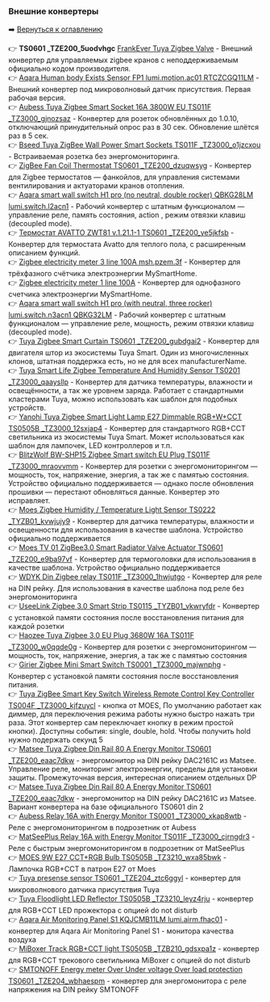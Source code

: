### Внешние конвертеры

:arrow_right: [Вернуться к оглавлению](https://github.com/kvazis/training/tree/master/lessons/articles/articles)

:point_right: **TS0601 _TZE200_5uodvhgc** [FrankEver Tuya Zigbee Valve](https://raw.githubusercontent.com/kvazis/training/master/z2m_converters/converters/_TZE200_5uodvhgc.js) - Внешний конвертер для управляемых zigbee кранов с неподдерживаемым официально кодом производителя.    
:point_right: [Aqara Human body Exists Sensor FP1 lumi.motion.ac01 RTCZCGQ11LM](https://raw.githubusercontent.com/kvazis/training/master/z2m_converters/converters/RTCZCGQ11LM.js) - Внешний конвертер под микроволновый датчик присутствия. Первая рабочая версия.    
:point_right: [Aubess Tuya Zigbee Smart Socket 16A 3800W EU TS011F _TZ3000_gjnozsaz](https://raw.githubusercontent.com/kvazis/training/master/z2m_converters/converters/_TZ3000_gjnozsaz.js) - Конвертер для розеток обновлённых до 1.0.10, отключающий принудительный опрос раз в 30 сек. Обновление шлётся раз в 5 сек.    
:point_right: [Bseed Tuya ZigBee Wall Power Smart Sockets TS011F _TZ3000_o1jzcxou](https://raw.githubusercontent.com/kvazis/training/master/z2m_converters/converters/_TZ3000_o1jzcxou.js) - Встраиваемая розетка без энергомониторинга.    
:point_right: [ZigBee Fan Coil Thermostat TS0601 _TZE200_dzuqwsyg](https://raw.githubusercontent.com/kvazis/training/master/z2m_converters/converters/_TZE200_dzuqwsyg.js) - Конвертер для Zigbee термостатов — фанкойлов, для управления системами вентилирования и актуаторами кранов отопления.    
:point_right: [Aqara smart wall switch H1 pro (no neutral, double rocker) QBKG28LM lumi.switch.l2acn1](https://raw.githubusercontent.com/kvazis/training/master/z2m_converters/converters/QBKG28LM.js) - Рабочий конвертер с штатным функционалом — управление реле, память состояния, action , режим отвязки клавиш (decoupled mode).    
:point_right: [Термостат AVATTO ZWT81 v.1.21.1-1 TS0601 _TZE200_ye5jkfsb](https://raw.githubusercontent.com/kvazis/training/master/z2m_converters/converters/_TZE200_ye5jkfsb.js) - Конвертер для термостата Avatto для теплого пола, с расширенным описанием функций.    
:point_right: [Zigbee electricity meter 3 line 100А msh.pzem.3f](https://raw.githubusercontent.com/kvazis/training/master/z2m_converters/converters/msh.pzem.3f.js) - Конвертер для трёхфазного счётчика электроэнергии MySmartHome.    
:point_right: [Zigbee electricity meter 1 line 100А](https://raw.githubusercontent.com/kvazis/training/master/z2m_converters/converters/msh.pzem.js) - Конвертер для однофазного счетчика электроэнергии MySmartHome.    
:point_right: [Aqara smart wall switch H1 pro (with neutral, three rocker) lumi.switch.n3acn1 QBKG32LM](https://raw.githubusercontent.com/kvazis/training/master/z2m_converters/converters/QBKG32LM.js) - Рабочий конвертер с штатным функционалом — управление реле, мощность, режим отвязки клавиш (decoupled mode).    
:point_right: [Tuya Zigbee Smart Curtain TS0601 _TZE200_gubdgai2](https://raw.githubusercontent.com/kvazis/training/master/z2m_converters/converters/_TZE200_gubdgai2.js) - Конвертер для двигателя штор из экосистемы Tuya Smart. Один из многочисленных клонов, штатная поддержка есть, но не для всех manufacturerName.    
:point_right: [Tuya Smart Life Zigbee Temperature And Humidity Sensor TS0201 _TZ3000_qaaysllp](https://raw.githubusercontent.com/kvazis/training/master/z2m_converters/converters/_TZ3000_qaaysllp.js) - Конвертер для датчика температуры, влажности и освещённости, а так же уровнем заряда. Работает с стандартными кластерами Tuya, можно использовать как шаблон для подобных устройств.    
:point_right: [Yanohi Tuya Zigbee Smart Light Lamp E27 Dimmable RGB+W+CCT TS0505B _TZ3000_12sxjap4](https://raw.githubusercontent.com/kvazis/training/master/z2m_converters/converters/_TZ3000_12sxjap4.js) - Конвертер для стандартного RGB+CCT светильника из экосистемы Tuya Smart. Может использоваться как шаблон для лампочек, LED контроллеров и т.п.    
:point_right: [BlitzWolf BW-SHP15 Zigbee Smart switch EU Plug TS011F _TZ3000_mraovvmm](https://raw.githubusercontent.com/kvazis/training/master/z2m_converters/converters/_TZ3000_mraovvmm.js) - Конвертер для розетки с энергомониторингом — мощность, ток, напряжение, энергия, а так же с памятью состояния. Устройство официально поддерживается — однако после обновления прошивки — перестают обновляться данные. Конвертер это исправляет.    
:point_right: [Moes Zigbee Humidity / Temperature Light Sensor TS0222 _TYZB01_kvwjujy9](https://raw.githubusercontent.com/kvazis/training/master/z2m_converters/converters/_TYZB01_kvwjujy9.js) - Конвертер для датчика температуры, влажности и освещенности для использования в качестве шаблона. Устройство официально поддерживается    
:point_right: [Moes TV 01 ZigBee3.0 Smart Radiator Valve Actuator TS0601 _TZE200_e9ba97vf](https://raw.githubusercontent.com/kvazis/training/master/z2m_converters/converters/_TZE200_e9ba97vf.js) - Конвертер для термоголовки для использования в качестве шаблона. Устройство официально поддерживается    
:point_right: [WDYK Din Zigbee relay TS011F _TZ3000_1hwjutgo](https://raw.githubusercontent.com/kvazis/training/master/z2m_converters/converters/_TZ3000_1hwjutgo.js) - Конвертер для реле на DIN рейку. Для использования в качестве шаблона под реле без энергомониторинга    
:point_right: [UseeLink Zigbee 3.0 Smart Strip TS0115 _TYZB01_vkwryfdr](https://raw.githubusercontent.com/kvazis/training/master/z2m_converters/converters/_TYZB01_vkwryfdr.js) - Конвертер с установкой памяти состояния после восстановления питания для каждой розетки    
:point_right: [Haozee Tuya Zigbee 3.0 EU Plug 3680W 16A TS011F _TZ3000_w0qqde0g](https://raw.githubusercontent.com/kvazis/training/master/z2m_converters/converters/_TZ3000_w0qqde0g.js) - Конвертер для розетки с энергомониторингом — мощность, ток, напряжение, энергия, а так же с памятью состояния    
:point_right: [Girier Zigbee Mini Smart Switch TS0001 _TZ3000_majwnphg](https://raw.githubusercontent.com/kvazis/training/master/z2m_converters/converters/_TZ3000_majwnphg.js) - Конвертер с установкой памяти состояния после восстановления питания.    
:point_right: [Tuya ZigBee Smart Key Switch Wireless Remote Control Key Controller TS004F _TZ3000_kjfzuycl](https://raw.githubusercontent.com/kvazis/training/master/z2m_converters/converters/ERS-10TZBVB-AA.js) - кнопка от MOES, По умолчанию работает как диммер, для переключения режима работы нужно быстро нажать три раза. Этот конвертер сам переключает кнопку в режим простой кнопки). Доступны события: single, double, hold. Чтобы получить hold нужно подержать секунд 5    
:point_right: [Matsee Tuya Zigbee Din Rail 80 A Energy Monitor TS0601 _TZE200_eaac7dkw](https://raw.githubusercontent.com/kvazis/training/master/z2m_converters/converters/TZE200_eaac7dkw.js) - энергомонитор на DIN рейку DAC2161C из Matsee. Управление реле, мониторинг электроэнергии, пределы для установки защиты. Промежуточная версия, интересная описанием отдельных DP    
:point_right: [Matsee Tuya Zigbee Din Rail 80 A Energy Monitor TS0601 _TZE200_eaac7dkw](https://raw.githubusercontent.com/kvazis/training/master/z2m_converters/converters/_TZE200_eaac7dkw.js) - энергомонитор на DIN рейку DAC2161C из Matsee. Вариант конвертера на базе официального TS0601 din 2    
:point_right: [Aubess Relay 16A with Energy Monitor TS0001 _TZ3000_xkap8wtb](https://raw.githubusercontent.com/kvazis/training/master/z2m_converters/converters/_TZ3000_xkap8wtb.js) - Реле с энергомониторингом в подрозетник от Aubess    
:point_right: [MatSeePlus Relay 16A with Energy Monitor TS011F _TZ3000_cjrngdr3](https://raw.githubusercontent.com/kvazis/training/master/z2m_converters/converters/_TZ3000_cjrngdr3.js) - Реле с быстрым энергомониторингом в подрозетник от MatSeePlus    
:point_right: [MOES 9W E27 CCT+RGB Bulb TS0505B _TZ3210_wxa85bwk](https://raw.githubusercontent.com/kvazis/training/master/z2m_converters/converters/TZ3210_wxa85bwk.js) - Лампочка RGB+CCT в патрон E27 от Moes    
:point_right: [Tuya presense sensor TS0601 _TZE204_ztc6ggyl](https://raw.githubusercontent.com/kvazis/training/master/z2m_converters/converters/_TZE204_ztc6ggyl.js) - конвертер для микроволнового датчика присутствия Tuya    
:point_right: [Tuya Floodlight LED Reflector TS0505B _TZ3210_leyz4rju](https://raw.githubusercontent.com/kvazis/training/master/z2m_converters/converters/_TZ3210_leyz4rju.js) - конвертер для RGB+CCT LED прожектора с опцией do not disturb    
:point_right: [Aqara Air Monitoring Panel S1 KQJCMB11LM lumi.airm.fhac01](https://raw.githubusercontent.com/kvazis/training/master/z2m_converters/converters/KQJCMB11LM.js) - конвертер для Aqara Air Monitoring Panel S1 - монитора качества воздуха     
:point_right: [MiBoxer Track RGB+CCT light TS0505B _TZB210_gdsxpa1z](https://raw.githubusercontent.com/kvazis/training/master/z2m_converters/converters/_TZB210_gdsxpa1z.js) - конвертер для RGB+CCT трекового светильника MiBoxer с опцией do not disturb    
:point_right: [SMTONOFF Energy meter Over Under voltage Over load protection TS0601 _TZE204_wbhaespm](https://raw.githubusercontent.com/kvazis/training/master/z2m_converters/converters/_TZE204_wbhaespm.js) - конвертер для энергомонитора с реле напряжения на DIN рейку SMTONOFF    